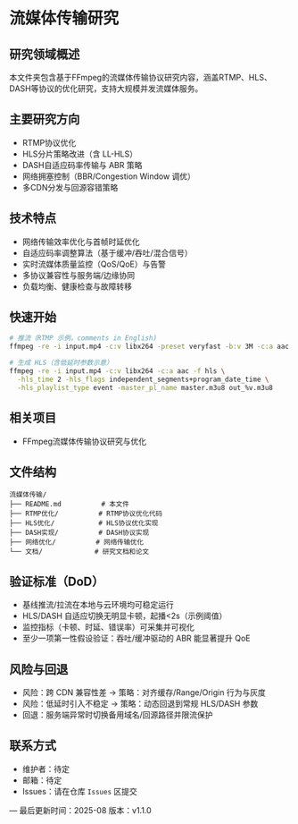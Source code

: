 # 流媒体传输研究

## 研究领域概述
本文件夹包含基于FFmpeg的流媒体传输协议研究内容，涵盖RTMP、HLS、DASH等协议的优化研究，支持大规模并发流媒体服务。

## 主要研究方向
- RTMP协议优化
- HLS分片策略改进（含 LL-HLS）
- DASH自适应码率传输与 ABR 策略
- 网络拥塞控制（BBR/Congestion Window 调优）
- 多CDN分发与回源容错策略

## 技术特点
- 网络传输效率优化与首帧时延优化
- 自适应码率调整算法（基于缓冲/吞吐/混合信号）
- 实时流媒体质量监控（QoS/QoE）与告警
- 多协议兼容性与服务端/边缘协同
- 负载均衡、健康检查与故障转移

## 快速开始
```bash
# 推流（RTMP 示例，comments in English)
ffmpeg -re -i input.mp4 -c:v libx264 -preset veryfast -b:v 3M -c:a aac -f flv rtmp://localhost/live/stream

# 生成 HLS（含低延时参数示意）
ffmpeg -re -i input.mp4 -c:v libx264 -c:a aac -f hls \
  -hls_time 2 -hls_flags independent_segments+program_date_time \
  -hls_playlist_type event -master_pl_name master.m3u8 out_%v.m3u8
```

## 相关项目
- FFmpeg流媒体传输协议研究与优化

## 文件结构
```
流媒体传输/
├── README.md          # 本文件
├── RTMP优化/          # RTMP协议优化代码
├── HLS优化/           # HLS协议优化实现
├── DASH实现/          # DASH协议实现
├── 网络优化/          # 网络传输优化
└── 文档/             # 研究文档和论文
```

## 验证标准（DoD）
- 基线推流/拉流在本地与云环境均可稳定运行
- HLS/DASH 自适应切换无明显卡顿，起播<2s（示例阈值）
- 监控指标（卡顿、时延、错误率）可采集并可视化
- 至少一项第一性假设验证：吞吐/缓冲驱动的 ABR 能显著提升 QoE

## 风险与回退
- 风险：跨 CDN 兼容性差 → 策略：对齐缓存/Range/Origin 行为与灰度
- 风险：低延时引入不稳定 → 策略：动态回退到常规 HLS/DASH 参数
- 回退：服务端异常时切换备用域名/回源路径并限流保护

## 联系方式
- 维护者：待定
- 邮箱：待定
- Issues：请在仓库 `Issues` 区提交

—
最后更新时间：2025-08
版本：v1.1.0
